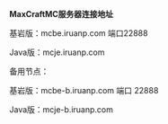 **MaxCraftMC服务器连接地址**

基岩版：mcbe.iruanp.com 端口22888

Java版：mcje.iruanp.com

备用节点：

基岩版：mcbe-b.iruanp.com 端口 22888

Java版：mcje-b.iruanp.com
